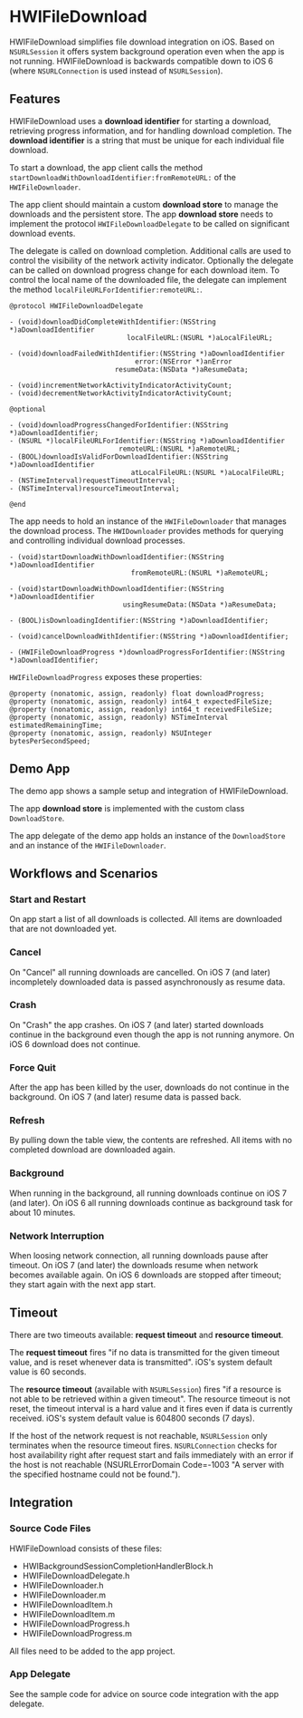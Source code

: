 # HWIFileDownload

HWIFileDownload simplifies file download integration on iOS. Based on `NSURLSession` it offers system background operation even when the app is not running. HWIFileDownload is backwards compatible down to iOS 6 (where `NSURLConnection` is used instead of `NSURLSession`).

## Features

HWIFileDownload uses a __download identifier__ for starting a download, retrieving progress information, and for handling download completion. The __download identifier__ is a string that must be unique for each individual file download.

To start a download, the app client calls the method `startDownloadWithDownloadIdentifier:fromRemoteURL:` of the `HWIFileDownloader`.

The app client should maintain a custom __download store__ to manage the downloads and the persistent store. The app __download store__ needs to implement the protocol `HWIFileDownloadDelegate` to be called on significant download events.

The delegate is called on download completion. Additional calls are used to control the visibility of the network activity indicator. Optionally the delegate can be called on download progress change for each download item. To control the local name of the downloaded file, the delegate can implement the method `localFileURLForIdentifier:remoteURL:`.

	@protocol HWIFileDownloadDelegate

	- (void)downloadDidCompleteWithIdentifier:(NSString *)aDownloadIdentifier
    	                         localFileURL:(NSURL *)aLocalFileURL;

	- (void)downloadFailedWithIdentifier:(NSString *)aDownloadIdentifier
    	                           error:(NSError *)anError
        	                  resumeData:(NSData *)aResumeData;

	- (void)incrementNetworkActivityIndicatorActivityCount;
	- (void)decrementNetworkActivityIndicatorActivityCount;

	@optional

	- (void)downloadProgressChangedForIdentifier:(NSString *)aDownloadIdentifier;
	- (NSURL *)localFileURLForIdentifier:(NSString *)aDownloadIdentifier
                               remoteURL:(NSURL *)aRemoteURL;
	- (BOOL)downloadIsValidForDownloadIdentifier:(NSString *)aDownloadIdentifier
                                  atLocalFileURL:(NSURL *)aLocalFileURL;
	- (NSTimeInterval)requestTimeoutInterval;
	- (NSTimeInterval)resourceTimeoutInterval;

	@end
	
The app needs to hold an instance of the `HWIFileDownloader` that manages the download process. The `HWIDownloader` provides methods for querying and controlling individual download processes.

	- (void)startDownloadWithDownloadIdentifier:(NSString *)aDownloadIdentifier
              	                  fromRemoteURL:(NSURL *)aRemoteURL;
              	                  
	- (void)startDownloadWithDownloadIdentifier:(NSString *)aDownloadIdentifier
                                usingResumeData:(NSData *)aResumeData;

	- (BOOL)isDownloadingIdentifier:(NSString *)aDownloadIdentifier;
	
	- (void)cancelDownloadWithIdentifier:(NSString *)aDownloadIdentifier;
	
	- (HWIFileDownloadProgress *)downloadProgressForIdentifier:(NSString *)aDownloadIdentifier;
	
	
`HWIFileDownloadProgress` exposes these properties:

	@property (nonatomic, assign, readonly) float downloadProgress;
	@property (nonatomic, assign, readonly) int64_t expectedFileSize;
	@property (nonatomic, assign, readonly) int64_t receivedFileSize;
	@property (nonatomic, assign, readonly) NSTimeInterval estimatedRemainingTime;
	@property (nonatomic, assign, readonly) NSUInteger bytesPerSecondSpeed;
	

## Demo App

The demo app shows a sample setup and integration of HWIFileDownload.

The app __download store__ is implemented with the custom class `DownloadStore`.

The app delegate of the demo app holds an instance of the `DownloadStore` and an instance of the `HWIFileDownloader`.

## Workflows and Scenarios

### Start and Restart

On app start a list of all downloads is collected. All items are downloaded that are not downloaded yet.

### Cancel

On "Cancel" all running downloads are cancelled. On iOS 7 (and later) incompletely downloaded data is passed asynchronously as resume data.

### Crash

On "Crash" the app crashes. On iOS 7 (and later) started downloads continue in the background even though the app is not running anymore. On iOS 6 download does not continue.

### Force Quit

After the app has been killed by the user, downloads do not continue in the background. On iOS 7 (and later) resume data is passed back.

### Refresh

By pulling down the table view, the contents are refreshed. All items with no completed download are downloaded again.


### Background

When running in the background, all running downloads continue on iOS 7 (and later). On iOS 6 all running downloads continue as background task for about 10 minutes.

### Network Interruption

When loosing network connection, all running downloads pause after timeout. On iOS 7 (and later) the downloads resume when network becomes available again. On iOS 6 downloads are stopped after timeout; they start again with the next app start.

## Timeout

There are two timeouts available: __request timeout__ and __resource timeout__.

The __request timeout__ fires "if no data is transmitted for the given timeout value, and is reset whenever data is transmitted". iOS's system default value is 60 seconds.

The __resource timeout__ (available with `NSURLSession`) fires "if a resource is not able to be retrieved within a given timeout". The resource timeout is not reset, the timeout interval is a hard value and it fires even if data is currently received. iOS's system default value is 604800 seconds (7 days).

If the host of the network request is not reachable, `NSURLSession` only terminates when the resource timeout fires. `NSURLConnection` checks for host availability right after request start and fails immediately with an error if the host is not reachable (NSURLErrorDomain Code=-1003 "A server with the specified hostname could not be found.").

## Integration

### Source Code Files

HWIFileDownload consists of these files:

* HWIBackgroundSessionCompletionHandlerBlock.h
* HWIFileDownloadDelegate.h
* HWIFileDownloader.h
* HWIFileDownloader.m
* HWIFileDownloadItem.h
* HWIFileDownloadItem.m
* HWIFileDownloadProgress.h
* HWIFileDownloadProgress.m

All files need to be added to the app project.

### App Delegate

See the sample code for advice on source code integration with the app delegate.


